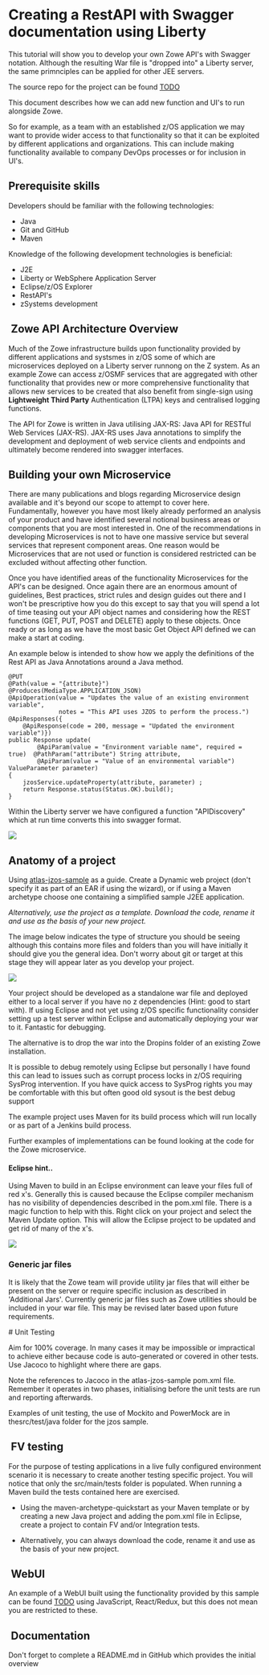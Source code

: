 # Creating a RestAPI with Swagger documentation using Liberty

This tutorial will show you to develop your own Zowe API's with Swagger notation. Although the resulting War file is "dropped into" a Liberty server, the same primnciples can be applied for other JEE servers.

The source repo for the project can be found [TODO](https://github.com/gizafoundation/atlas-jzos-sample/) 

This document describes how we can add new function and UI's to run alongside Zowe.

So for example, as a team with an established z/OS application we may want to provide wider access to that functionality so that it can be exploited by different applications and organizations. This can include making functionality available to company DevOps processes or for inclusion in UI's.

## Prerequisite skills

Developers should be familiar with the following technologies:

* Java 
* Git and GitHub
* Maven
 
Knowledge of the following development technologies is beneficial:

* J2E
* Liberty or WebSphere Application Server
* Eclipse/z/OS Explorer
* RestAPI's
* zSystems development

##  Zowe API Architecture Overview

Much of the Zowe infrastructure builds upon functionality provided by different applications and systsmes in z/OS some of which are microservices deployed on a Liberty server runnong on the Z system. As an example Zowe can access z/OSMF services that are aggregated with other functionality that provides new or more comprehensive functionality that allows new services to be created that also benefit from single-sign using **Lightweight Third Party** Authentication (LTPA) keys and centralised logging functions. 

The API for Zowe is written in Java utilising JAX-RS: Java API for RESTful Web Services (JAX-RS). JAX-RS uses Java annotations to simplify the development and deployment of web service clients and endpoints and ultimately become rendered into swagger interfaces.

##  Building your own Microservice

There are many publications and blogs regarding Microservice design
available and it's beyond our scope to attempt to cover here. Fundamentally, however you have most likely already performed an analysis of your product and have identified several notional business
areas or components that you are most interested in. One of the recommendations in developing Microservices is not to have one massive service but several services that represent component areas. One reason
would be Microservices that are not used or function is considered restricted can be excluded without affecting other function.

Once you have identified areas of the functionality Microservices for the API's can be designed. Once again there are an
enormous amount of guidelines, Best practices, strict rules and design guides out there and I won't be prescriptive how you do this except to
say that you will spend a lot of time teasing out your API object names and considering how the REST functions (GET, PUT, POST and DELETE) apply
to these objects. Once ready or as long as we have the most basic Get Object API defined we can make a start at coding.

An example below is intended to show how we apply the definitions of
the Rest API as Java Annotations around a Java method.

	@PUT
	@Path(value = "{attribute}")
	@Produces(MediaType.APPLICATION_JSON)
	@ApiOperation(value = "Updates the value of an existing environment variable", 
	              notes = "This API uses JZOS to perform the process.")
	@ApiResponses({
		@ApiResponse(code = 200, message = "Updated the environment variable")})
	public Response update(
			@ApiParam(value = "Environment variable name", required = true)  @PathParam("attribute") String attribute,
			@ApiParam(value = "Value of an environmental variable") ValueParameter parameter) 
	{	
		jzosService.updateProperty(attribute, parameter) ;
		return Response.status(Status.OK).build();
	}

Within the Liberty server we have configured a function "APIDiscovery" which at run time converts this into swagger format.

![](images/guides/libertyAPI/swag.png)

##  Anatomy of a project 

Using [atlas-jzos-sample](https://github.com/gizafoundation/atlas-jzos-sample/) as a guide. Create a Dynamic web project (don't specify it as part of an EAR if using the wizard), or if using a
Maven archetype choose one containing a simplified sample J2EE application. 

*Alternatively, use the project as a template. Download the code, rename it and use as the basis of your new project.*

The image below indicates the type of structure you should be seeing although this contains more files and folders than you will have
initially it should give you the general idea. Don't worry about git or target at this stage they will appear later as you develop your project.

![](../images/guides/libertyAPI/struct1.png)

Your project should be developed as a standalone war file and deployed either to a local server if you have no z dependencies (Hint: good to
start with). If using Eclipse and not yet using z/OS specific functionality consider setting up a test server within Eclipse and
automatically deploying your war to it. Fantastic for debugging.

The alternative is to drop the war into the Dropins folder of an existing Zowe installation.

It is possible to debug remotely using Eclipse but personally I have found this can lead to issues such as corrupt process locks in z/OS
requiring SysProg intervention. If you have quick access to SysProg rights you may be comfortable with this but often good old sysout is the
best debug support 

The example project uses Maven for its build process which will run locally or as part of a Jenkins build process.

Further examples of implementations can be found looking at the code for the Zowe microservice.

#### Eclipse hint..

Using Maven to build in an Eclipse environment can leave your files full of red x's. Generally this is caused because the Eclipse compiler
mechanism has no visibility of dependencies described in the pom.xml file. There is a magic function to help with this. Right click on your
project and select the Maven Update option. This will allow the Eclipse project to be updated and get rid of many of the x's.

![](../images/guides/libertyAPI/menu1.png)

### Generic jar files

It is likely that the Zowe team will provide utility jar files that will either be present on the server or require specific inclusion as
described in 'Additional Jars'. Currently generic jar files such as Zowe utilities should be included in your war file. This may be revised
later based upon future requirements.

# Unit Testing

Aim for 100% coverage. In many cases it may be impossible or impractical to achieve either because code is auto-generated or covered in other
tests. Use Jacoco to highlight where there are gaps.

Note the references to Jacoco in the atlas-jzos-sample pom.xml file. Remember it operates in two phases, initialising before the unit tests
are run and reporting afterwards.

Examples of unit testing, the use of Mockito and PowerMock are in thesrc/test/java folder for the jzos sample.

##  FV testing

For the purpose of testing applications in a live fully configured environment scenario it is necessary to create another testing specific
project. You will notice that only the src/main/tests folder is populated. When running a Maven build the tests contained here are
exercised.

* Using the maven-archetype-quickstart as your Maven template or by creating a new Java project and adding the pom.xml file in Eclipse,
create a project to contain FV and/or Integration tests. 

* Alternatively, you can always download the code, rename it and use as the basis of your new project.

##  WebUI

An example of a WebUI built using the functionality provided by this sample can be found [TODO](https://github.com/gizafoundation/atlas-jzos-sample/)  using JavaScript, React/Redux, but this does not
mean you are restricted to these.

##  Documentation

Don't forget to complete a README.md in GitHub which provides the initial overview
